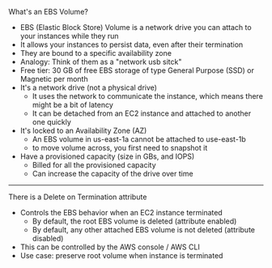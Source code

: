 What's an EBS Volume?
- EBS (Elastic Block Store) Volume is a network drive you can attach to your instances while they run
- It allows your instances to persist data, even after their termination
- They are bound to a specific availability zone
- Analogy: Think of them as a "network usb sitck"
- Free tier: 30 GB of free EBS storage of type General Purpose (SSD) or Magnetic per month
- It's a network drive (not a physical drive)
	- It uses the network to communicate the instance, which means there might be a bit of latency
	- It can be detached from an EC2 instance and attached to another one quickly
- It's locked to an Availability Zone (AZ)
	- An EBS volume in us-east-1a cannot be attached to use-east-1b
	- to move volume across, you first need to snapshot it
- Have a provisioned capacity (size in GBs, and IOPS)
	- Billed for all the provisioned capacity
	- Can increase the capacity of the drive over time
---
There is a Delete on Termination attribute
- Controls the EBS behavior when an EC2 instance terminated
	- By default, the root EBS volume is deleted (attribute enabled)
	- By default, any other attached EBS volume is not deleted (attribute disabled)
- This can be controlled by the AWS console / AWS CLI
- Use case: preserve root volume when instance is terminated